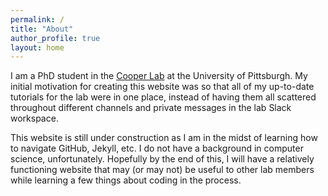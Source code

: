 ```yaml
---
permalink: /
title: "About"
author_profile: true
layout: home
---
```


I am a PhD student in the [Cooper Lab](http://micropopbio.org/) at the University of Pittsburgh. My initial motivation for creating this website was so that all of my up-to-date tutorials for the lab were in one place, instead of having them all scattered throughout different channels and private messages in the lab Slack workspace.

This website is still under construction as I am in the midst of learning how to navigate GitHub, Jekyll, etc. I do not have a background in computer science, unfortunately. Hopefully by the end of this, I will have a relatively functioning website that may (or may not) be useful to other lab members while learning a few things about coding in the process.